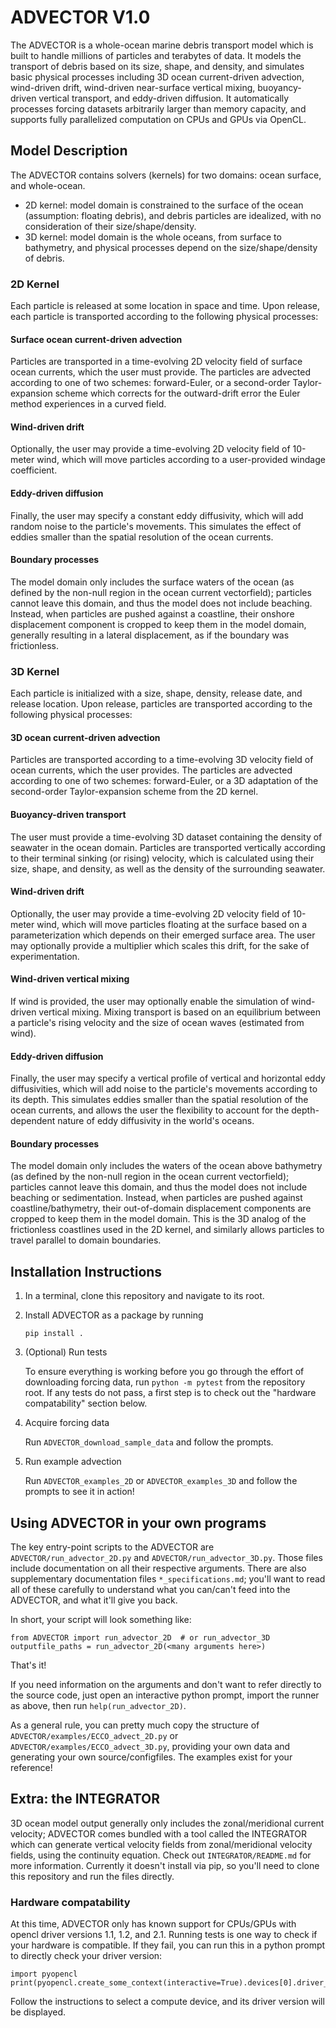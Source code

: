 # ADVECTOR V1.0
The ADVECTOR is a whole-ocean marine debris transport model which is built to handle millions of particles and terabytes of data.  It models the transport of debris based on its size, shape, and density, and simulates basic physical processes including 3D ocean current-driven advection, wind-driven drift, wind-driven near-surface vertical mixing, buoyancy-driven vertical transport, and eddy-driven diffusion.  It automatically processes forcing datasets arbitrarily larger than memory capacity, and supports fully parallelized computation on CPUs and GPUs via OpenCL.

## Model Description
The ADVECTOR contains solvers (kernels) for two domains: ocean surface, and whole-ocean.
* 2D kernel: model domain is constrained to the surface of the ocean (assumption: floating debris), and debris particles are idealized, with no consideration of their size/shape/density.
* 3D kernel: model domain is the whole oceans, from surface to bathymetry, and physical processes depend on the size/shape/density of debris.

### 2D Kernel
Each particle is released at some location in space and time.  Upon release, each particle is transported according to the following physical processes:
#### Surface ocean current-driven advection
Particles are transported in a time-evolving 2D velocity field of surface ocean currents, which the user must provide.  The particles are advected according to one of two schemes: forward-Euler, or a second-order Taylor-expansion scheme which corrects for the outward-drift error the Euler method experiences in a curved field.
#### Wind-driven drift
Optionally, the user may provide a time-evolving 2D velocity field of 10-meter wind, which will move particles according to a user-provided windage coefficient.
#### Eddy-driven diffusion
Finally, the user may specify a constant eddy diffusivity, which will add random noise to the particle's movements.  This simulates the effect of eddies smaller than the spatial resolution of the ocean currents.
#### Boundary processes
The model domain only includes the surface waters of the ocean (as defined by the non-null region in the ocean current vectorfield); particles cannot leave this domain, and thus the model does not include beaching.  Instead, when particles are pushed against a coastline, their onshore displacement component is cropped to keep them in the model domain, generally resulting in a lateral displacement, as if the boundary was frictionless.

### 3D Kernel
Each particle is initialized with a size, shape, density, release date, and release location.  Upon release, particles are transported according to the following physical processes:
#### 3D ocean current-driven advection
Particles are transported according to a time-evolving 3D velocity field of ocean currents, which the user provides.  The particles are advected according to one of two schemes: forward-Euler, or a 3D adaptation of the second-order Taylor-expansion scheme from the 2D kernel.
#### Buoyancy-driven transport
The user must provide a time-evolving 3D dataset containing the density of seawater in the ocean domain.  Particles are transported vertically according to their terminal sinking (or rising) velocity, which is calculated using their size, shape, and density, as well as the density of the surrounding seawater.
#### Wind-driven drift
Optionally, the user may provide a time-evolving 2D velocity field of 10-meter wind, which will move particles floating at the surface based on a parameterization which depends on their emerged surface area.  The user may optionally provide a multiplier which scales this drift, for the sake of experimentation.
#### Wind-driven vertical mixing
If wind is provided, the user may optionally enable the simulation of wind-driven vertical mixing.  Mixing transport is based on an equilibrium between a particle's rising velocity and the size of ocean waves (estimated from wind).
#### Eddy-driven diffusion
Finally, the user may specify a vertical profile of vertical and horizontal eddy diffusivities, which will add noise to the particle's movements according to its depth.  This simulates eddies smaller than the spatial resolution of the ocean currents, and allows the user the flexibility to account for the depth-dependent nature of eddy diffusivity in the world's oceans.
#### Boundary processes
The model domain only includes the waters of the ocean above bathymetry (as defined by the non-null region in the ocean current vectorfield); particles cannot leave this domain, and thus the model does not include beaching or sedimentation.  Instead, when particles are pushed against coastline/bathymetry, their out-of-domain displacement components are cropped to keep them in the model domain.  This is the 3D analog of the frictionless coastlines used in the 2D kernel, and similarly allows particles to travel parallel to domain boundaries.

## Installation Instructions
1. In a terminal, clone this repository and navigate to its root.
2. Install ADVECTOR as a package by running
   ```
   pip install .
   ```
3. (Optional) Run tests

    To ensure everything is working before you go through the effort of downloading forcing data, run `python -m pytest` from the repository root.  If any tests do not pass, a first step is to check out the "hardware compatability" section below.
4. Acquire forcing data

    Run ```ADVECTOR_download_sample_data``` and follow the prompts.
5. Run example advection

    Run ```ADVECTOR_examples_2D``` or ```ADVECTOR_examples_3D``` and follow the prompts to see it in action!
    
## Using ADVECTOR in your own programs

The key entry-point scripts to the ADVECTOR are `ADVECTOR/run_advector_2D.py` and `ADVECTOR/run_advector_3D.py`.  Those files include documentation on all their respective arguments.  There are also supplementary documentation files `*_specifications.md`; you'll want to read all of these carefully to understand what you can/can't feed into the ADVECTOR, and what it'll give you back.

In short, your script will look something like:
```
from ADVECTOR import run_advector_2D  # or run_advector_3D
outputfile_paths = run_advector_2D(<many arguments here>)
```
That's it!

If you need information on the arguments and don't want to refer directly to the source code, just open an interactive python prompt, import the runner as above, then run `help(run_advector_2D)`.

As a general rule, you can pretty much copy the structure of `ADVECTOR/examples/ECCO_advect_2D.py` or `ADVECTOR/examples/ECCO_advect_3D.py`, providing your own data and generating your own source/configfiles.  The examples exist for your reference!

## Extra: the INTEGRATOR

3D ocean model output generally only includes the zonal/meridional current velocity; ADVECTOR comes bundled with a tool called the INTEGRATOR which can generate vertical velocity fields from zonal/meridional velocity fields, using the continuity equation.  Check out `INTEGRATOR/README.md` for more information.  Currently it doesn't install via pip, so you'll need to clone this repository and run the files directly.

### Hardware compatability
At this time, ADVECTOR only has known support for CPUs/GPUs with opencl driver versions 1.1, 1.2, and 2.1.  Running tests is one way to check if your hardware is compatible.  If they fail, you can run this in a python prompt to directly check your driver version:
   ```
   import pyopencl
   print(pyopencl.create_some_context(interactive=True).devices[0].driver_version)
   ```
   Follow the instructions to select a compute device, and its driver version will be displayed.
